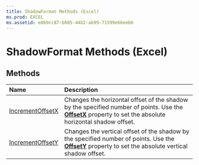 ```yaml
---
title: ShadowFormat Methods (Excel)
ms.prod: EXCEL
ms.assetid: e869cc87-b605-44b2-ab99-71599e66eeb6
---
```



# ShadowFormat Methods (Excel)

## Methods



|**Name**|**Description**|
|:-----|:-----|
|[IncrementOffsetX](shadowformat-incrementoffsetx-method-excel.md)|Changes the horizontal offset of the shadow by the specified number of points. Use the  **[OffsetX](shadowformat-offsetx-property-excel.md)** property to set the absolute horizontal shadow offset.|
|[IncrementOffsetY](shadowformat-incrementoffsety-method-excel.md)|Changes the vertical offset of the shadow by the specified number of points. Use the  **[OffsetY](shadowformat-offsety-property-excel.md)** property to set the absolute vertical shadow offset.|


